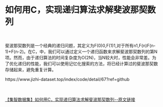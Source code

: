 <h1>如何用C，实现递归算法求解斐波那契数列</h1><br /><p>斐波那契数列是一个经典的递归问题，其定义为F(0)0,F(1)1,对于所有n1,F(n)F(n-1)+F(n-2)。在C，中，我们可以通过定义一个递归函数来求解斐波那契数列的第N项。然而，由于递归算法的时间复杂度为O(2N)，当N较大时，性能会非常差。为了优化递归的性能，我们可以使用记忆化搜索的方法，将已经计算过的斐波那契数存储起来，避免重复计算。</p><p>https://www.jizhi-dataset.top/index/code/detail/67?ref=github</p><br /><br /><a href="https://www.jizhi-dataset.top/index/code/detail/67?ref=github" target="_blank">【集智数据集】如何用C，实现递归算法求解斐波那契数列--原文链接</a>
